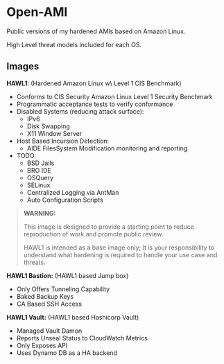 # Open-AMI

Public versions of my hardened AMIs based on Amazon Linux.

High Level threat models included for each OS.

## Images

**HAWL1**: (Hardened Amazon Linux w\ Level 1 CIS Benchmark)
- Conforms to CIS Security Amazon Linux Level 1 Security Benchmark
- Programmatic acceptance tests to verify conformance
- Disabled Systems (reducing attack surface):
  - IPv6
  - Disk Swapping
  - X11 Window Server
- Host Based Incursion Detection:
  - AIDE FilesSystem Modification monitoring and reporting
- TODO:
  - BSD Jails
  - BRO IDE
  - OSQuery
  - SELinux
  - Centralized Logging via AntMan
  - Auto Configuration Scripts

> **WARNING:**
>
> This image is designed to provide a starting point to reduce reproduction of work and promote public review.
>
> HAWL1 is intended as a base image only; It is your responsibility to understand what hardening is required to handle your use case and threats.

**HAWL1 Bastion:** (HAWL1 based Jump box)
- Only Offers Tunneling Capability
- Baked Backup Keys
- CA Based SSH Access

**HAWL1 Vault:** (HAWL1 based Hashicorp Vault)
- Managed Vault Damon
- Reports Unseal Status to CloudWatch Metrics
- Only Exposes API
- Uses Dynamo DB as a HA backend

